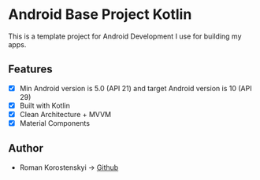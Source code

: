 # Android Base Project Kotlin

This is a template project for Android Development I use for building my apps.

## Features

- [x] Min Android version is 5.0 (API 21) and target Android version is 10 (API 29)
- [x] Built with Kotlin
- [x] Clean Architecture + MVVM
- [x] Material Components

## Author
- Roman Korostenskyi -> [Github](https://github.com/korostenskyiHub) 